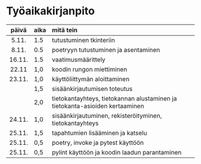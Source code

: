 # Työaikakirjanpito

| päivä | aika | mitä tein  |
| :----:|:-----| :-----|
| 5.11. | 1.5  | tutustuminen tkinteriin |
| 8.11. | 0.5  | poetryyn tutustuminen ja asentaminen |
| 16.11.| 1.5  | vaatimusmäärittely |
| 22.11 | 1,0  | koodin rungon miettiminen |
| 23.11.| 1,0  | käyttöliittymän aloittaminen |
|       | 1,5  | sisäänkirjautumisen toteutus |
|       | 2,0  | tietokantayhteys, tietokannan alustaminen ja tietokanta-asioiden kertaaminen |
| 24.11.| 1,0  | sisäänkirjautuminen, rekisteröityminen, tietokantayhteys |
| 25.11.| 1,5  | tapahtumien lisääminen ja katselu |
| 25.11.| 0,5  | poetry, invoke ja pytest käyttöön |
| 25.11.| 0,5  | pylint käyttöön ja koodin laadun parantaminen |
